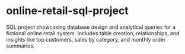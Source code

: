 # online-retail-sql-project
SQL project showcasing database design and analytical queries for a fictional online retail system. Includes table creation, relationships, and insights like top customers, sales by category, and monthly order summaries.
